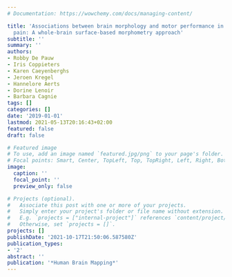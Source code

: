 ```yaml
---
# Documentation: https://wowchemy.com/docs/managing-content/

title: 'Associations between brain morphology and motor performance in chronic neck
  pain: A whole-brain surface-based morphometry approach'
subtitle: ''
summary: ''
authors:
- Robby De Pauw
- Iris Coppieters
- Karen Caeyenberghs
- Jeroen Kregel
- Hannelore Aerts
- Dorine Lenoir
- Barbara Cagnie
tags: []
categories: []
date: '2019-01-01'
lastmod: 2021-05-13T20:16:43+02:00
featured: false
draft: false

# Featured image
# To use, add an image named `featured.jpg/png` to your page's folder.
# Focal points: Smart, Center, TopLeft, Top, TopRight, Left, Right, BottomLeft, Bottom, BottomRight.
image:
  caption: ''
  focal_point: ''
  preview_only: false

# Projects (optional).
#   Associate this post with one or more of your projects.
#   Simply enter your project's folder or file name without extension.
#   E.g. `projects = ["internal-project"]` references `content/project/deep-learning/index.md`.
#   Otherwise, set `projects = []`.
projects: []
publishDate: '2021-10-17T21:50:06.587580Z'
publication_types:
- '2'
abstract: ''
publication: '*Human Brain Mapping*'
---
```

